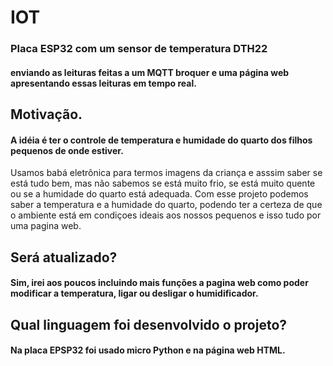 # IOT
### Placa ESP32 com um sensor de temperatura DTH22 
#### enviando as leituras feitas a um MQTT broquer e uma página web apresentando essas leituras em tempo real.

## Motivação.

#### A idéia é ter o controle de temperatura e humidade do quarto dos filhos pequenos de onde estiver.
Usamos babá eletrônica para termos imagens da criança e asssim saber se está tudo bem, mas não sabemos se está muito frio, 
se está muito quente ou se a humidade do quarto está adequada.
Com esse projeto podemos saber a temperatura e a humidade do quarto, podendo ter a certeza de que o ambiente está em condiçoes 
ideais aos nossos pequenos e isso tudo por uma pagina web.


## Será atualizado?
#### Sim, irei aos poucos incluindo mais funções a pagina web como poder modificar a temperatura, ligar ou desligar o humidificador.


## Qual linguagem foi desenvolvido o projeto?
#### Na placa EPSP32 foi usado micro Python e na página web HTML.

